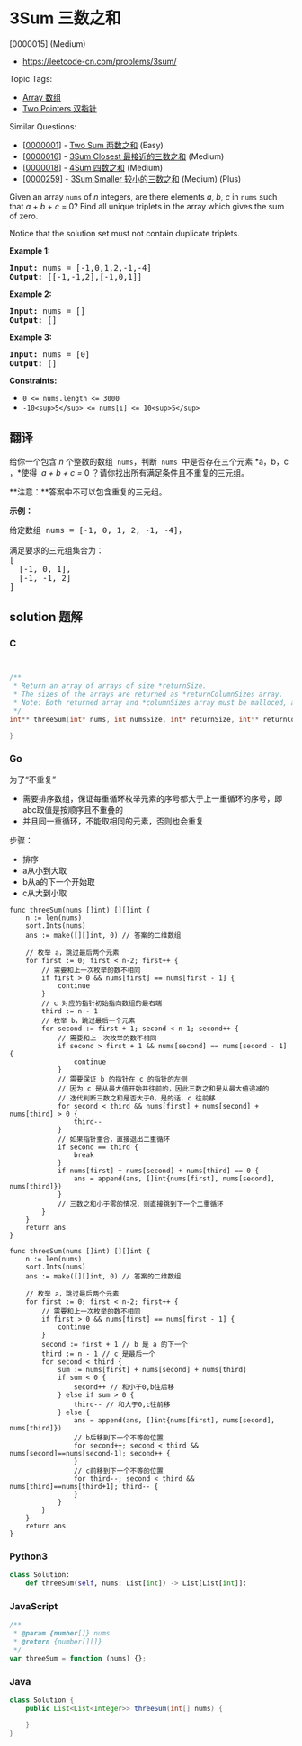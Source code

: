 # 3Sum 三数之和

[0000015] (Medium)

- https://leetcode-cn.com/problems/3sum/

Topic Tags:

- [Array 数组](https://leetcode-cn.com/tag/array/)
- [Two Pointers 双指针](https://leetcode-cn.com/tag/two-pointers/)

Similar Questions:

- [[0000001](https://leetcode-cn.com/problems/two-sum/)] - [Two Sum 两数之和](./0000001.two-sum.md) (Easy)
- [[0000016](https://leetcode-cn.com/problems/3sum-closest/)] - [3Sum Closest 最接近的三数之和](./0000016.3sum-closest.md) (Medium)
- [[0000018](https://leetcode-cn.com/problems/4sum/)] - [4Sum 四数之和](./0000018.4sum.md) (Medium)
- [[0000259](https://leetcode-cn.com/problems/3sum-smaller/)] - [3Sum Smaller 较小的三数之和](./0000259.3sum-smaller.md) (Medium) (Plus)

Given an array `nums` of _n_ integers, are there elements _a_, _b_, _c_ in `nums` such that _a_ + _b_ + _c_ = 0? Find all unique triplets in the array which gives the sum of zero.

Notice that the solution set must not contain duplicate triplets.

**Example 1:**

<pre><strong>Input:</strong> nums = [-1,0,1,2,-1,-4]
<strong>Output:</strong> [[-1,-1,2],[-1,0,1]]
</pre>

**Example 2:**

<pre><strong>Input:</strong> nums = []
<strong>Output:</strong> []
</pre>

**Example 3:**

<pre><strong>Input:</strong> nums = [0]
<strong>Output:</strong> []
</pre>

**Constraints:**

- `0 <= nums.length <= 3000`
- `-10<sup>5</sup> <= nums[i] <= 10<sup>5</sup>`

## 翻译

给你一个包含 _n_ 个整数的数组  `nums`，判断  `nums`  中是否存在三个元素 *a，b，c ，*使得  *a + b + c =* 0 ？请你找出所有满足条件且不重复的三元组。

**注意：**答案中不可以包含重复的三元组。

**示例：**

<pre>给定数组 nums = [-1, 0, 1, 2, -1, -4]，

满足要求的三元组集合为：
[
  [-1, 0, 1],
  [-1, -1, 2]
]
</pre>

## solution 题解

### C

```c


/**
 * Return an array of arrays of size *returnSize.
 * The sizes of the arrays are returned as *returnColumnSizes array.
 * Note: Both returned array and *columnSizes array must be malloced, assume caller calls free().
 */
int** threeSum(int* nums, int numsSize, int* returnSize, int** returnColumnSizes){

}
```

### Go

为了“不重复”

- 需要排序数组，保证每重循环枚举元素的序号都大于上一重循环的序号，即abc取值是按顺序且不重叠的
- 并且同一重循环，不能取相同的元素，否则也会重复

步骤：

- 排序
- a从小到大取
- b从a的下一个开始取
- c从大到小取

```golang
func threeSum(nums []int) [][]int {
    n := len(nums)
    sort.Ints(nums)
    ans := make([][]int, 0) // 答案的二维数组

    // 枚举 a，跳过最后两个元素
    for first := 0; first < n-2; first++ {
        // 需要和上一次枚举的数不相同
        if first > 0 && nums[first] == nums[first - 1] {
            continue
        }
        // c 对应的指针初始指向数组的最右端
        third := n - 1
        // 枚举 b，跳过最后一个元素
        for second := first + 1; second < n-1; second++ {
            // 需要和上一次枚举的数不相同
            if second > first + 1 && nums[second] == nums[second - 1] {
                continue
            }
            // 需要保证 b 的指针在 c 的指针的左侧
            // 因为 c 是从最大值开始并往前的，因此三数之和是从最大值递减的
            // 迭代判断三数之和是否大于0，是的话，c 往前移
            for second < third && nums[first] + nums[second] + nums[third] > 0 {
                third--
            }
            // 如果指针重合，直接退出二重循环
            if second == third {
                break
            }
            if nums[first] + nums[second] + nums[third] == 0 {
                ans = append(ans, []int{nums[first], nums[second], nums[third]})
            }
            // 三数之和小于零的情况，则直接跳到下一个二重循环
        }
    }
    return ans
}
```

```golang
func threeSum(nums []int) [][]int {
    n := len(nums)
    sort.Ints(nums)
    ans := make([][]int, 0) // 答案的二维数组

    // 枚举 a，跳过最后两个元素
    for first := 0; first < n-2; first++ {
        // 需要和上一次枚举的数不相同
        if first > 0 && nums[first] == nums[first - 1] {
            continue
        }
        second := first + 1 // b 是 a 的下一个
        third := n - 1 // c 是最后一个
        for second < third {
            sum := nums[first] + nums[second] + nums[third]
            if sum < 0 {
                second++ // 和小于0,b往后移
            } else if sum > 0 {
                third-- // 和大于0,c往前移
            } else {
                ans = append(ans, []int{nums[first], nums[second], nums[third]})
                // b后移到下一个不等的位置
                for second++; second < third && nums[second]==nums[second-1]; second++ {
                }
                // c前移到下一个不等的位置
                for third--; second < third && nums[third]==nums[third+1]; third-- {
                }
            }
        }
    }
    return ans
}
```

### Python3

```python
class Solution:
    def threeSum(self, nums: List[int]) -> List[List[int]]:
```

### JavaScript

```javascript
/**
 * @param {number[]} nums
 * @return {number[][]}
 */
var threeSum = function (nums) {};
```

### Java

```java
class Solution {
    public List<List<Integer>> threeSum(int[] nums) {

    }
}
```
